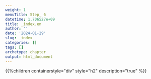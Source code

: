 ```yaml
---
weight: 1
menuTitle: Step_ 6
datetime: 1.706527e+09
title: _index.en
author: ''
date: '2024-01-29'
slug: _index
categories: []
tags: []
archetype: chapter
output: html_document
---
```


{{%children containerstyle="div" style="h2" description="true" %}}
